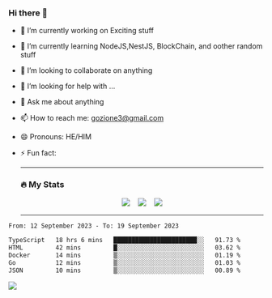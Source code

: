 ### Hi there 👋

<!--
**charlieScript/charlieScript** is a ✨ _special_ ✨ repository because its `README.md` (this file) appears on your GitHub profile.

Here are some ideas to get you started: -->

- 🔭 I’m currently working on Exciting stuff
- 🌱 I’m currently learning NodeJS,NestJS, BlockChain, and oother random stuff
- 👯 I’m looking to collaborate on anything
- 🤔 I’m looking for help with ...
- 💬 Ask me about anything
- 📫 How to reach me: gozione3@gmail.com
- 😄 Pronouns: HE/HIM
- ⚡ Fun fact:


  ---

  ### :fire: My Stats

  <div id="stats" align="center">
  <img src="http://github-readme-streak-stats.herokuapp.com?user=charlieScript&theme=dark&date_format=M%20j%5B%2C%20Y%5D" />&nbsp;&nbsp;&nbsp;
  <img src="https://github-readme-stats.vercel.app/api/top-langs/?username=charlieScript&layout=compact&theme=vision-friendly-dark"/>&nbsp;&nbsp;&nbsp;
  <img src="https://github-readme-stats.vercel.app/api?username=charlieScript&show_icons=true&theme=radical"/>
  </div>

  ---



<!--START_SECTION:waka-->

```txt
From: 12 September 2023 - To: 19 September 2023

TypeScript   18 hrs 6 mins   ███████████████████████░░   91.73 %
HTML         42 mins         █░░░░░░░░░░░░░░░░░░░░░░░░   03.62 %
Docker       14 mins         ▒░░░░░░░░░░░░░░░░░░░░░░░░   01.19 %
Go           12 mins         ▒░░░░░░░░░░░░░░░░░░░░░░░░   01.03 %
JSON         10 mins         ▒░░░░░░░░░░░░░░░░░░░░░░░░   00.89 %
```

<!--END_SECTION:waka-->
![](https://komarev.com/ghpvc/?username=charlieScript)
